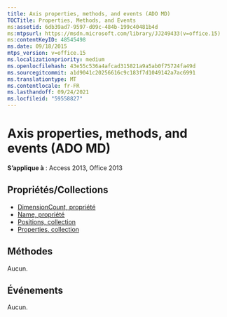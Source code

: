 ```yaml
---
title: Axis properties, methods, and events (ADO MD)
TOCTitle: Properties, Methods, and Events
ms:assetid: 6db39ad7-9597-d09c-484b-199c40481b4d
ms:mtpsurl: https://msdn.microsoft.com/library/JJ249433(v=office.15)
ms:contentKeyID: 48545498
ms.date: 09/18/2015
mtps_version: v=office.15
ms.localizationpriority: medium
ms.openlocfilehash: 43e55c536a4afcad315821a9a5ab0f75724fa49d
ms.sourcegitcommit: a1d9041c20256616c9c183f7d1049142a7ac6991
ms.translationtype: MT
ms.contentlocale: fr-FR
ms.lasthandoff: 09/24/2021
ms.locfileid: "59558827"
---
```

# <a name="axis-properties-methods-and-events-ado-md"></a>Axis properties, methods, and events (ADO MD)


**S’applique à** : Access 2013, Office 2013


## <a name="propertiescollections"></a>Propriétés/Collections

- [DimensionCount, propriété](dimensioncount-property-ado-md.md)
- [Name, propriété](name-property-ado-md.md)
- [Positions, collection](positions-collection-ado-md.md)
- [Properties, collection](properties-collection-ado.md)

## <a name="methods"></a>Méthodes

Aucun.

## <a name="events"></a>Événements

Aucun.


